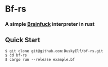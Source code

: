# Bf-rs

### A simple [Brainfuck](https://en.wikipedia.org/wiki/Brainfuck) interpreter in rust

## Quick Start
```shell
$ git clone git@github.com:DuskyElf/bf-rs.git
$ cd bf-rs
$ cargo run --release example.bf
```